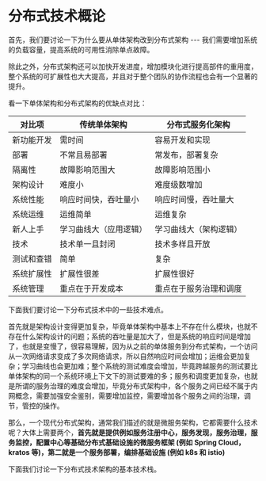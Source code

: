 <!--
 * @Author: shgopher shgopher@gmail.com
 * @Date: 2025-04-16 21:20:24
 * @LastEditors: shgopher shgopher@gmail.com
 * @LastEditTime: 2025-04-16 22:34:20
 * @FilePath: /luban/系统设计基础/分布式/分布式关键技术/分布式技术概论/README.md
 * @Description: 
 * 
 * Copyright (c) 2025 by shgopher, All Rights Reserved. 
-->
# 分布式技术概论

首先，我们要讨论一下为什么要从单体架构改到分布式架构 --- 我们需要增加系统的负载容量，提高系统的可用性消除单点故障。

除此之外，分布式架构还可以加快开发进度，增加模块化进行提高部件的重用度，整个系统的可扩展性也大大提高，并且对于整个团队的协作流程也会有一个显著的提升。

看一下单体架构和分布式架构的优缺点对比：

| 对比项         | 传统单体架构                     | 分布式服务化架构                     |
|----------------|----------------------------------|--------------------------------------|
| 新功能开发     | 需时间                           | 容易开发和实现                       |
| 部署           | 不常且易部署                     | 常发布，部署复杂                     |
| 隔离性         | 故障影响范围大                   | 故障影响范围小                       |
| 架构设计       | 难度小                           | 难度级数增加                         |
| 系统性能       | 响应时间快，吞吐量小             | 响应时间慢，吞吐量大                 |
| 系统运维       | 运维简单                         | 运维复杂                             |
| 新人上手       | 学习曲线大（应用逻辑）           | 学习曲线大（架构逻辑）               |
| 技术           | 技术单一且封闭                   | 技术多样且开放                       |
| 测试和查错     | 简单                             | 复杂                                 |
| 系统扩展性     | 扩展性很差                       | 扩展性很好                           |
| 系统管理       | 重点在于开发成本                 | 重点在于服务治理和调度               |

下面我们要讨论一下分布式技术中的一些技术难点。

首先就是架构设计变得更加复杂，毕竟单体架构中基本上不存在什么模块，也就不存在什么架构设计的问题；系统的吞吐量是加大了，但是系统的响应时间是增加了，也就是变慢了，很容易理解，因为从之前的单体服务到分布式架构，一个访问从一次网络请求变成了多次网络请求，所以自然响应时间会增加；运维会更加复杂；学习曲线也会更加难；整个系统的测试难度会增加，毕竟跨越服务的测试要比单体架构的同一个系统环境上下文下的测试要难的多；服务和调度更加复杂，也就是所谓的服务治理的难度会增加，毕竟分布式架构中，各个服务之间已经不属于内网概念，需要加强安全鉴别，需要增加监控，需要增加各个服务之间的治理，调节，管控的操作。

那么，一个现代分布式架构，通常我们描述的就是微服务架构，它都需要什么技术呢？大体上需要两个，**首先就是提供例如服务注册中心，服务发现，服务治理，服务监控，配置中心等基础分布式基础设施的微服务框架 (例如 Spring Cloud，kratos 等)，第二就是一个服务部署，编排基础设施 (例如 k8s 和 istio)**

下面我们讨论一下分布式技术架构的基本技术栈。